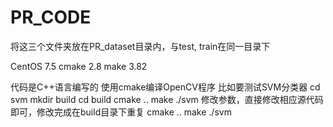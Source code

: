 # PR_CODE
将这三个文件夹放在PR_dataset目录内，与test, train在同一目录下

CentOS 7.5
cmake  2.8
make   3.82

代码是C++语言编写的
使用cmake编译OpenCV程序
比如要测试SVM分类器
cd svm
mkdir build
cd build
cmake ..
make
./svm
修改参数，直接修改相应源代码即可，修改完成在build目录下重复
cmake ..
make
./svm
